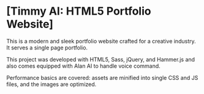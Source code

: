# [Timmy AI: HTML5 Portfolio Website]


This is a modern and sleek portfolio website crafted for a creative industry. It serves a single page portfolio.



This project was developed with HTML5, Sass, jQuery, and Hammer.js and also comes equipped with Alan AI to handle voice command. 

Performance basics are covered: assets are minified into single CSS and JS files, and the images are optimized.
